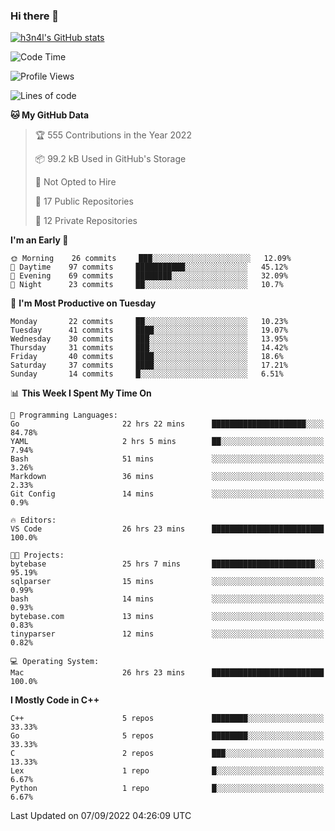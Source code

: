 ### Hi there 👋

[![h3n4l's GitHub stats](https://github-readme-stats.vercel.app/api?username=h3n4l&count_private=true&show_icons=true&theme=radical)](https://github.com/h3n4l/github-readme-stats)

<!--START_SECTION:waka-->
![Code Time](http://img.shields.io/badge/Code%20Time-657%20hrs%2039%20mins-blue)

![Profile Views](http://img.shields.io/badge/Profile%20Views-3-blue)

![Lines of code](https://img.shields.io/badge/From%20Hello%20World%20I%27ve%20Written-43%20Thousand%20lines%20of%20code-blue)

**🐱 My GitHub Data** 

> 🏆 555 Contributions in the Year 2022
 > 
> 📦 99.2 kB Used in GitHub's Storage 
 > 
> 🚫 Not Opted to Hire
 > 
> 📜 17 Public Repositories 
 > 
> 🔑 12 Private Repositories  
 > 
**I'm an Early 🐤** 

```text
🌞 Morning    26 commits     ███░░░░░░░░░░░░░░░░░░░░░░   12.09% 
🌆 Daytime    97 commits     ███████████░░░░░░░░░░░░░░   45.12% 
🌃 Evening    69 commits     ████████░░░░░░░░░░░░░░░░░   32.09% 
🌙 Night      23 commits     ██░░░░░░░░░░░░░░░░░░░░░░░   10.7%

```
📅 **I'm Most Productive on Tuesday** 

```text
Monday       22 commits     ██░░░░░░░░░░░░░░░░░░░░░░░   10.23% 
Tuesday      41 commits     ████░░░░░░░░░░░░░░░░░░░░░   19.07% 
Wednesday    30 commits     ███░░░░░░░░░░░░░░░░░░░░░░   13.95% 
Thursday     31 commits     ███░░░░░░░░░░░░░░░░░░░░░░   14.42% 
Friday       40 commits     ████░░░░░░░░░░░░░░░░░░░░░   18.6% 
Saturday     37 commits     ████░░░░░░░░░░░░░░░░░░░░░   17.21% 
Sunday       14 commits     █░░░░░░░░░░░░░░░░░░░░░░░░   6.51%

```


📊 **This Week I Spent My Time On** 

```text
💬 Programming Languages: 
Go                       22 hrs 22 mins      █████████████████████░░░░   84.78% 
YAML                     2 hrs 5 mins        ██░░░░░░░░░░░░░░░░░░░░░░░   7.94% 
Bash                     51 mins             ░░░░░░░░░░░░░░░░░░░░░░░░░   3.26% 
Markdown                 36 mins             ░░░░░░░░░░░░░░░░░░░░░░░░░   2.33% 
Git Config               14 mins             ░░░░░░░░░░░░░░░░░░░░░░░░░   0.9%

🔥 Editors: 
VS Code                  26 hrs 23 mins      █████████████████████████   100.0%

🐱‍💻 Projects: 
bytebase                 25 hrs 7 mins       ███████████████████████░░   95.19% 
sqlparser                15 mins             ░░░░░░░░░░░░░░░░░░░░░░░░░   0.99% 
bash                     14 mins             ░░░░░░░░░░░░░░░░░░░░░░░░░   0.93% 
bytebase.com             13 mins             ░░░░░░░░░░░░░░░░░░░░░░░░░   0.83% 
tinyparser               12 mins             ░░░░░░░░░░░░░░░░░░░░░░░░░   0.82%

💻 Operating System: 
Mac                      26 hrs 23 mins      █████████████████████████   100.0%

```

**I Mostly Code in C++** 

```text
C++                      5 repos             ████████░░░░░░░░░░░░░░░░░   33.33% 
Go                       5 repos             ████████░░░░░░░░░░░░░░░░░   33.33% 
C                        2 repos             ███░░░░░░░░░░░░░░░░░░░░░░   13.33% 
Lex                      1 repo              █░░░░░░░░░░░░░░░░░░░░░░░░   6.67% 
Python                   1 repo              █░░░░░░░░░░░░░░░░░░░░░░░░   6.67%

```



 Last Updated on 07/09/2022 04:26:09 UTC
<!--END_SECTION:waka-->

